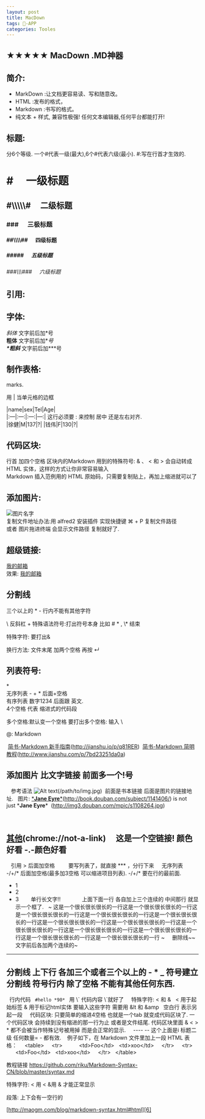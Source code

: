```yaml
---
layout: post
title: MacDown
tags: -APP 
categories: Tooles
---
```

## ★★★★★ MacDown .MD神器
## 简介:
* MarkDown :让文档更容易读、写和随意改。  
* HTML     :发布的格式，
* Markdown :书写的格式。
* 纯文本 + 样式, 兼容性极强! 任何文本编辑器,任何平台都能打开!   


## 标题:
分6个等级. 一个#代表一级(最大),6个#代表六级(最小).   #:写在行首才生效的. 

# \#&nbsp;&nbsp;&nbsp;&nbsp;&nbsp;一级标题
## \#\\\\\\\\\\#&nbsp;&nbsp;&nbsp;&nbsp;&nbsp;二级标题
### \#\#\#&nbsp;&nbsp;&nbsp;&nbsp;&nbsp;&nbsp;三极标题
#### \#\#\\\\\\\\#\#&nbsp;&nbsp;&nbsp;&nbsp;&nbsp;&nbsp;四级标题
##### \#\#\#\#\#&nbsp;&nbsp;&nbsp;&nbsp;&nbsp;&nbsp;五级标题
###### \#\#\#\\\\\\#\#\#&nbsp;&nbsp;&nbsp;&nbsp;&nbsp;六级标题  


## 引用:



## 字体:
*斜体*  文字前后加\*号  
**粗体** 文字前后加\**号  
**\*粗斜*** 文字前后加\*\*\*号  



## 制作表格:

marks.

用 | 当单元格的边框

|name|sex|Tel|Age|  
|:—|:—:|:—:|—:|        这行必须要   : 来控制 居中 还是左右对齐.  
|徐健|M|137|?|
|钱伟|F|130|?|



## 代码区块:

行首 加四个空格 
区块内的Markdown 用到的特殊符号: & 、 \< 和 \> 会自动转成 HTML 实体，这样的方式让你非常容易输入  
Markdown 插入范例用的 HTML 原始码，只需要复制贴上，再加上缩进就可以了




## 添加图片:
![图片名字][image-1]  
复制文件地址办法:用 alfred2 安装插件  实现快捷键 ⌘ + P 复制文件路径  
或者 图片拖进终端  会显示文件路径 复制就好了.




## 超级链接:

[我的邮箱][1]  
效果:  [我的邮箱][2]  



## 分割线
三个以上的 \* -   行内不能有其他字符


\\ 反斜杠 + 特殊语法符号:打出符号本身        比如 # \* ,   \\\* 结束

特殊字符: 要打出&  


换行方法: 文件末尾 加两个空格  再按 ↵

  
## 列表符号:
\*  
无序列表 - + \* 后面+空格  
有序列表 数字1234 后面跟 英文.  
4个空格 代表 缩进式的代码段  

多个空格:默认变一个空格 
要打出多个空格: 输入 \\&nbsp;



\@: Markdown

 [简书-Markdown 新手指南]()(http://jianshu.io/p/q81RER)
 [简书-Markdown 简明教程]()(http://www.jianshu.com/p/7bd23251da0a)
  


## 添加图片 比文字链接 前面多一个!号
 
 参考语法 ![Alt text]()(/path/to/img.jpg)
 前面是书本链接 后面是图片的链接地址. 
 图片: [***Jane Eyre**\*]()(http://book.douban.com/subject/1141406/) is not just ***Jane Eyre**\*
 ![]()(http://img3.douban.com/mpic/s1108264.jpg)
 

 
 
## [其他]()(chrome://not-a-link)　 这是一个空链接! 颜色好看 -.-颜色好看
 
 引用 &gt; 后面加空格   
 
 
 要写列表了，就直接 \*\*\* ，分行下来
 
  无序列表 -/+/* 后面加空格(最多加3空格 可以缩进项目列表). -/+/* 要在行的最前面. 
- 1
- 2
- 3
	   
	   
	   
 单行长文字!!　　　　上面下面一行 各自加上三个连续的  中间那行 就显示一个框了.
 
\~
这是一个很长很长很长的一行这是一个很长很长很长的一行这是一个很长很长很长的一行这是一个很长很长很长的一行这是一个很长很长很长的一行这是一个很长很长很长的一行这是一个很长很长很长的一行这是一个很长很长很长的一行这是一个很长很长很长的一行这是一个很长很长很长的一行这是一个很长很长很长的一行这是一个很长很长很长的一行
\~
 
 
删除线\~\~ 文字前后各加两个连续的\~ 
 
 
---
分割线 上下行 各加三个或者三个以上的 - \* \_ 符号建立分割线 符号行内 除了空格 不能有其他任何东西.   
---
 
行内代码 ` #hello *90* ` 用 \\\` 代码内容 \\\`就好了
 
 
特殊字符: &lt; 和 &amp;  
&lt; 用于起始标签
&amp; 用于标记html实体 要输入这些字符 需要用 &amp;lt 和 &amp;amp
 
空白行 表示另起一段
 
 
代码区块: 只要简单的缩进4空格 也就是一个tab 就变成代码区块了. 一个代码区块 会持续到没有缩进的那一行为止 或者是文件结尾.
代码区块里面 &amp; &lt; &gt; \* 都不会被当作特殊记号被用掉 而是会正常的显示.
 
 
\---- -- 这个上面是i 标题二级 任何数量= - 都有效.
 
 例子如下，在 Markdown 文件里加上一段 HTML 表格：
 
 
&lt;table&gt;
    &lt;tr&gt;  
        &lt;td&gt;Foo&lt;/td&gt;
  &lt;td&gt;xoo&lt;/td&gt;
    &lt;/tr&gt;
    &lt;tr&gt;  
        &lt;td&gt;Foo&lt;/td&gt;
  &lt;td&gt;xoo&lt;/td&gt;
    &lt;/tr&gt;
 
&lt;/table&gt;
 

教程链接   https://github.com/riku/Markdown-Syntax-CN/blob/master/syntax.md  

特殊字符:   \< 用 &lt;     &用 &amp;   才能正常显示

段落:   上下会有一空行的


[http://maogm.com/blog/markdown-syntax.html#html][6]



[1]:	xujian0219@126.com
[2]:	xujian0219@126.com
[6]:	http://maogm.com/blog/markdown-syntax.html#html

[image-1]:	/Users/v/Desktop/Pic/JB0XRv0.png
